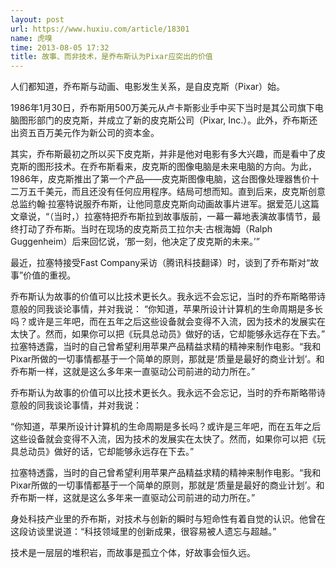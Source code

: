 ```yaml
---
layout: post
url: https://www.huxiu.com/article/18301
name: 虎嗅
time: 2013-08-05 17:32
title: 故事、而非技术，是乔布斯认为Pixar应突出的价值
---
```

人们都知道，乔布斯与动画、电影发生关系，是自皮克斯（Pixar）始。

1986年1月30日，乔布斯用500万美元从卢卡斯影业手中买下当时是其公司旗下电脑图形部门的皮克斯，并成立了新的皮克斯公司（Pixar, Inc.）。此外，乔布斯还出资五百万美元作为新公司的资本金。

其实，乔布斯最初之所以买下皮克斯，并非是他对电影有多大兴趣，而是看中了皮克斯的图形技术。在乔布斯看来，皮克斯的图像电脑是未来电脑的方向。为此，1986年，皮克斯推出了第一个产品——皮克斯图像电脑，这台图像处理器售价十二万五千美元，而且还没有任何应用程序。结局可想而知。直到后来，皮克斯创意总监约翰·拉塞特说服乔布斯，让他同意皮克斯向动画故事片进军。据爱范儿这篇文章说，“（当时，）拉塞特把乔布斯拉到故事版前，一幕一幕地表演故事情节，最终打动了乔布斯。当时在现场的皮克斯员工拉尔夫·古根海姆（Ralph Guggenheim）后来回忆说，‘那一刻，他决定了皮克斯的未来。’”

最近，拉塞特接受Fast Company采访（腾讯科技翻译）时，谈到了乔布斯对“故事”价值的重视。

乔布斯认为故事的价值可以比技术更长久。我永远不会忘记，当时的乔布斯略带诗意般的同我谈论事情，并对我说： “你知道，苹果所设计计算机的生命周期是多长吗？或许是三年吧，而在五年之后这些设备就会变得不入流，因为技术的发展实在太快了。然而，如果你可以把《玩具总动员》做好的话，它却能够永远存在下去。” 拉塞特透露，当时的自己曾希望利用苹果产品精益求精的精神来制作电影。“我和Pixar所做的一切事情都基于一个简单的原则，那就是‘质量是最好的商业计划’。和乔布斯一样，这就是这么多年来一直驱动公司前进的动力所在。”

乔布斯认为故事的价值可以比技术更长久。我永远不会忘记，当时的乔布斯略带诗意般的同我谈论事情，并对我说：

“你知道，苹果所设计计算机的生命周期是多长吗？或许是三年吧，而在五年之后这些设备就会变得不入流，因为技术的发展实在太快了。然而，如果你可以把《玩具总动员》做好的话，它却能够永远存在下去。”

拉塞特透露，当时的自己曾希望利用苹果产品精益求精的精神来制作电影。“我和Pixar所做的一切事情都基于一个简单的原则，那就是‘质量是最好的商业计划’。和乔布斯一样，这就是这么多年来一直驱动公司前进的动力所在。”

身处科技产业里的乔布斯，对技术与创新的瞬时与短命性有着自觉的认识。他曾在这段访谈里说道：“科技领域里的创新成果，很容易被人遗忘与超越。”

技术是一层层的堆积岩，而故事是孤立个体，好故事会恒久远。

